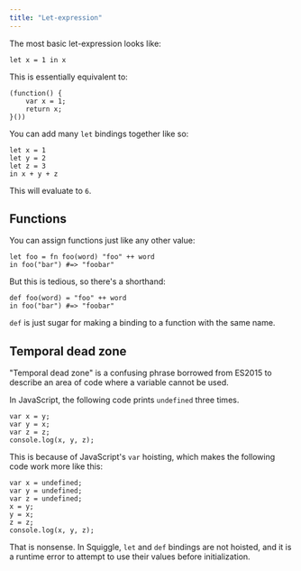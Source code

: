 ```yaml
---
title: "Let-expression"
---
```


The most basic let-expression looks like:

    let x = 1 in x

This is essentially equivalent to:

    (function() {
        var x = 1;
        return x;
    }())

You can add many `let` bindings together like so:

    let x = 1
    let y = 2
    let z = 3
    in x + y + z

This will evaluate to `6`.

## Functions

You can assign functions just like any other value:

    let foo = fn foo(word) "foo" ++ word
    in foo("bar") #=> "foobar"

But this is tedious, so there's a shorthand:

    def foo(word) = "foo" ++ word
    in foo("bar") #=> "foobar"

`def` is just sugar for making a binding to a function with the same name.

## Temporal dead zone

"Temporal dead zone" is a confusing phrase borrowed from ES2015 to describe an area of code where a variable cannot be used.

In JavaScript, the following code prints `undefined` three times.

    var x = y;
    var y = x;
    var z = z;
    console.log(x, y, z);

This is because of JavaScript's `var` hoisting, which makes the following code
work more like this:

    var x = undefined;
    var y = undefined;
    var z = undefined;
    x = y;
    y = x;
    z = z;
    console.log(x, y, z);

That is nonsense. In Squiggle, `let` and `def` bindings are not hoisted, and it
is a runtime error to attempt to use their values before initialization.
